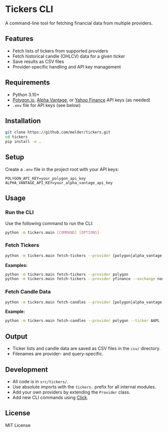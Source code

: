 # Tickers CLI

A command-line tool for fetching financial data from multiple providers.

## Features

- Fetch lists of tickers from supported providers
- Fetch historical candle (OHLCV) data for a given ticker
- Save results as CSV files
- Provider-specific handling and API key management

## Requirements

- Python 3.10+
- [Polygon.io](https://polygon.io/), [Alpha Vantage](https://www.alphavantage.co/), or [Yahoo Finance](https://finance.yahoo.com/) API keys (as needed)
- `.env` file for API keys (see below)

## Installation

```sh
git clone https://github.com/melder/tickers.git
cd tickers
pip install -e .
```

## Setup

Create a `.env` file in the project root with your API keys:

```
POLYGON_API_KEY=your_polygon_api_key
ALPHA_VANTAGE_API_KEY=your_alpha_vantage_api_key
```


## Usage

### Run the CLI

Use the following command to run the CLI:

```sh
python -m tickers.main [COMMAND] [OPTIONS]
```

### Fetch Tickers

```sh
python -m tickers.main fetch-tickers --provider [polygon|alpha_vantage|yfinance] [--exchange nasdaq|other]
```

**Examples:**
```sh
python -m tickers.main fetch-tickers --provider polygon
python -m tickers.main fetch-tickers --provider yfinance --exchange nasdaq
```

### Fetch Candle Data

```sh
python -m tickers.main fetch-candles --provider [polygon|alpha_vantage|yfinance] --ticker TICKER --from-date YYYY-MM-DD [--to-date YYYY-MM-DD] [--timespan day|hour|minute] [--multiplier N]
```

**Example:**
```sh
python -m tickers.main fetch-candles --provider polygon --ticker AAPL --from-date 2024-01-01 --to-date 2024-06-01
```

## Output

- Ticker lists and candle data are saved as CSV files in the `csv/` directory.
- Filenames are provider- and query-specific.

## Development

- All code is in `src/tickers/`.
- Use absolute imports with the `tickers.` prefix for all internal modules.
- Add your own providers by extending the `Provider` class.
- Add new CLI commands using [Click](https://click.palletsprojects.com/).

## License

MIT License